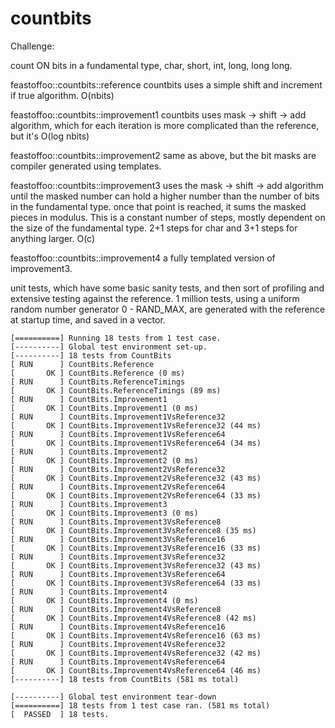 # countbits
Challenge:

count ON bits in a fundamental type, char, short, int, long, long long.

feastoffoo::countbits::reference
  countbits uses a simple shift and increment if true algorithm.
  O(nbits)

feastoffoo::countbits::improvement1
  countbits uses mask -> shift -> add algorithm, which for each iteration
  is more complicated than the reference, but it's O(log nbits)

feastoffoo::countbits::improvement2
  same as above, but the bit masks are compiler generated using templates.

feastoffoo::countbits::improvement3
  uses the mask -> shift -> add algorithm until the masked number can
  hold a higher number than the number of bits in the fundamental type.
  once that point is reached, it sums the masked pieces in modulus.
  This is a constant number of steps, mostly dependent on the size of
  the fundamental type.  2+1 steps for char and 3+1 steps for anything larger.
  O(c)

feastoffoo::countbits::improvement4
  a fully templated version of improvement3.

unit tests, which have some basic sanity tests, and then sort of profiling
and extensive testing against the reference.  1 million tests, using a
uniform random number generator 0 - RAND_MAX, are generated with the
reference at startup time, and saved in a vector.


```
[==========] Running 18 tests from 1 test case.
[----------] Global test environment set-up.
[----------] 18 tests from CountBits
[ RUN      ] CountBits.Reference
[       OK ] CountBits.Reference (0 ms)
[ RUN      ] CountBits.ReferenceTimings
[       OK ] CountBits.ReferenceTimings (89 ms)
[ RUN      ] CountBits.Improvement1
[       OK ] CountBits.Improvement1 (0 ms)
[ RUN      ] CountBits.Improvement1VsReference32
[       OK ] CountBits.Improvement1VsReference32 (44 ms)
[ RUN      ] CountBits.Improvement1VsReference64
[       OK ] CountBits.Improvement1VsReference64 (34 ms)
[ RUN      ] CountBits.Improvement2
[       OK ] CountBits.Improvement2 (0 ms)
[ RUN      ] CountBits.Improvement2VsReference32
[       OK ] CountBits.Improvement2VsReference32 (43 ms)
[ RUN      ] CountBits.Improvement2VsReference64
[       OK ] CountBits.Improvement2VsReference64 (33 ms)
[ RUN      ] CountBits.Improvement3
[       OK ] CountBits.Improvement3 (0 ms)
[ RUN      ] CountBits.Improvement3VsReference8
[       OK ] CountBits.Improvement3VsReference8 (35 ms)
[ RUN      ] CountBits.Improvement3VsReference16
[       OK ] CountBits.Improvement3VsReference16 (33 ms)
[ RUN      ] CountBits.Improvement3VsReference32
[       OK ] CountBits.Improvement3VsReference32 (43 ms)
[ RUN      ] CountBits.Improvement3VsReference64
[       OK ] CountBits.Improvement3VsReference64 (33 ms)
[ RUN      ] CountBits.Improvement4
[       OK ] CountBits.Improvement4 (0 ms)
[ RUN      ] CountBits.Improvement4VsReference8
[       OK ] CountBits.Improvement4VsReference8 (42 ms)
[ RUN      ] CountBits.Improvement4VsReference16
[       OK ] CountBits.Improvement4VsReference16 (63 ms)
[ RUN      ] CountBits.Improvement4VsReference32
[       OK ] CountBits.Improvement4VsReference32 (42 ms)
[ RUN      ] CountBits.Improvement4VsReference64
[       OK ] CountBits.Improvement4VsReference64 (46 ms)
[----------] 18 tests from CountBits (581 ms total)

[----------] Global test environment tear-down
[==========] 18 tests from 1 test case ran. (581 ms total)
[  PASSED  ] 18 tests.
```
